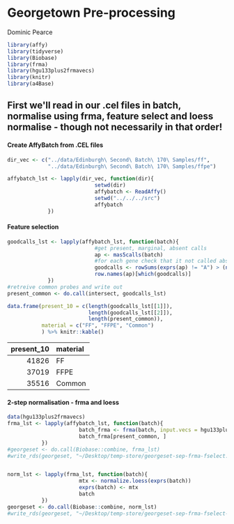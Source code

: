 Georgetown Pre-processing
================
Dominic Pearce

``` r
library(affy)
library(tidyverse)
library(Biobase)
library(frma)
library(hgu133plus2frmavecs)
library(knitr)
library(a4Base)
```

First we'll read in our .cel files in batch, normalise using frma, feature select and loess normalise - though not necessarily in that order!
---------------------------------------------------------------------------------------------------------------------------------------------

#### Create AffyBatch from .CEL files

``` r
dir_vec <- c("../data/Edinburgh\ Second\ Batch\ 170\ Samples/ff",
             "../data/Edinburgh\ Second\ Batch\ 170\ Samples/ffpe")

affybatch_lst <- lapply(dir_vec, function(dir){
                            setwd(dir)
                            affybatch <- ReadAffy()
                            setwd("../../../src")
                            affybatch
             })
```

#### Feature selection

``` r
goodcalls_lst <- lapply(affybatch_lst, function(batch){
                            #get present, marginal, absent calls
                            ap <- mas5calls(batch)
                            #for each gene check that it not called absent in less than 90% of samples
                            goodcalls <- rowSums(exprs(ap) != "A") > (ncol(ap) / 10)
                            row.names(ap)[which(goodcalls)]
             })
#retreive common probes and write out
present_common <- do.call(intersect, goodcalls_lst)
```

``` r
data.frame(present_10 = c(length(goodcalls_lst[[1]]), 
                          length(goodcalls_lst[[2]]), 
                          length(present_common)),
           material = c("FF", "FFPE", "Common")
           ) %>% knitr::kable()
```

|  present\_10| material |
|------------:|:---------|
|        41826| FF       |
|        37019| FFPE     |
|        35516| Common   |

#### 2-step normalisation - frma and loess

``` r
data(hgu133plus2frmavecs)
frma_lst <- lapply(affybatch_lst, function(batch){
                       batch_frma <- frma(batch, input.vecs = hgu133plus2frmavecs)  
                       batch_frma[present_common, ]
           })
#georgeset <- do.call(Biobase::combine, frma_lst)
#write_rds(georgeset, "~/Desktop/temp-store/georgeset-sep-frma-fselect.rds")


norm_lst <- lapply(frma_lst, function(batch){
                       mtx <- normalize.loess(exprs(batch))
                       exprs(batch) <- mtx
                       batch
           })
georgeset <- do.call(Biobase::combine, norm_lst)
#write_rds(georgeset, "~/Desktop/temp-store/georgeset-sep-frma-fselect-loess.rds")
```
